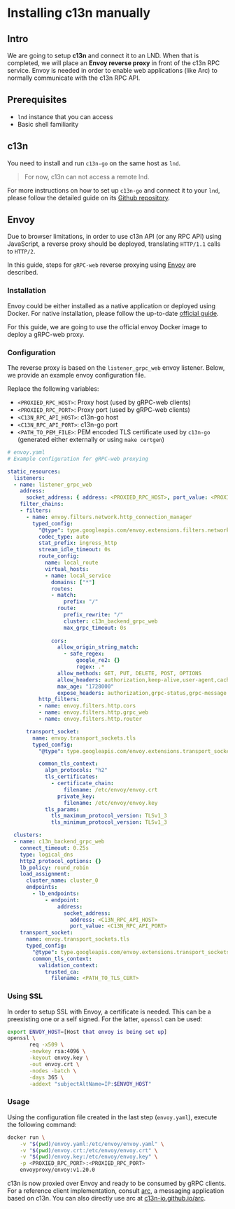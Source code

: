 # Installing c13n manually

## Intro

We are going to setup **c13n** and connect it to an LND. When that is completed, we will place an **Envoy reverse proxy** in front of the c13n RPC service. Envoy is needed in order to enable web applications (like Arc) to normally communicate with the c13n RPC API.

## Prerequisites

- `lnd` instance that you can access
- Basic shell familiarity

## c13n

You need to install and run `c13n-go` on the same host as `lnd`.
> For now, c13n can not access a remote lnd.

For more instructions on how to set up `c13n-go` and connect it to your `lnd`, please follow the detailed guide on its [Github repository](https://github.com/c13n-io/c13n-go#getting-started).

## Envoy

Due to browser limitations, in order to use c13n API (or any RPC API) using JavaScript, a reverse proxy should be deployed, translating `HTTP/1.1` calls to `HTTP/2`.

In this guide, steps for `gRPC-web` reverse proxying using [Envoy](envoyproxy.io/) are described.

### Installation

Envoy could be either installed as a native application or deployed using Docker. For native installation, please follow the up-to-date [official guide](https://www.envoyproxy.io/docs/envoy/latest/start/install).

For this guide, we are going to use the official envoy Docker image to deploy a gRPC-web proxy.

### Configuration

The reverse proxy is based on the `listener_grpc_web` envoy listener. Below, we provide an example envoy configuration file. 

Replace the following variables:
* `<PROXIED_RPC_HOST>`: Proxy host (used by gRPC-web clients)
* `<PROXIED_RPC_PORT>`: Proxy port (used by gRPC-web clients)
* `<C13N_RPC_API_HOST>`: c13n-go host
* `<C13N_RPC_API_PORT>`: c13n-go port
* `<PATH_TO_PEM_FILE>`: PEM encoded TLS certificate used by `c13n-go` (generated either externally or using `make certgen`)

```yaml
# envoy.yaml
# Example configuration for gRPC-web proxying

static_resources:
  listeners:
  - name: listener_grpc_web
    address:
      socket_address: { address: <PROXIED_RPC_HOST>, port_value: <PROXIED_RPC_PORT> }
    filter_chains:
    - filters:
      - name: envoy.filters.network.http_connection_manager
        typed_config:
          "@type": type.googleapis.com/envoy.extensions.filters.network.http_connection_manager.v3.HttpConnectionManager
          codec_type: auto
          stat_prefix: ingress_http
          stream_idle_timeout: 0s
          route_config:
            name: local_route
            virtual_hosts:
            - name: local_service
              domains: ["*"]
              routes:
              - match:
                  prefix: "/"
                route:
                  prefix_rewrite: "/"
                  cluster: c13n_backend_grpc_web
                  max_grpc_timeout: 0s
              
              cors:
                allow_origin_string_match:
                  - safe_regex:
                      google_re2: {}
                      regex: .*
                allow_methods: GET, PUT, DELETE, POST, OPTIONS
                allow_headers: authorization,keep-alive,user-agent,cache-control,content-type,content-transfer-encoding,authorization,x-accept-content-transfer-encoding,x-accept-response-streaming,x-user-agent,x-grpc-web,grpc-timeout
                max_age: "1728000"
                expose_headers: authorization,grpc-status,grpc-message
          http_filters:
          - name: envoy.filters.http.cors
          - name: envoy.filters.http.grpc_web
          - name: envoy.filters.http.router

      transport_socket:
        name: envoy.transport_sockets.tls
        typed_config:
          "@type": type.googleapis.com/envoy.extensions.transport_sockets.tls.v3.DownstreamTlsContext

          common_tls_context:
            alpn_protocols: "h2"
            tls_certificates:
              - certificate_chain:
                  filename: /etc/envoy/envoy.crt
                private_key:
                  filename: /etc/envoy/envoy.key
            tls_params:
              tls_maximum_protocol_version: TLSv1_3
              tls_minimum_protocol_version: TLSv1_3

  clusters:
  - name: c13n_backend_grpc_web
    connect_timeout: 0.25s
    type: logical_dns
    http2_protocol_options: {}
    lb_policy: round_robin
    load_assignment:
      cluster_name: cluster_0
      endpoints:
        - lb_endpoints:
            - endpoint:
                address:
                  socket_address:
                    address: <C13N_RPC_API_HOST>
                    port_value: <C13N_RPC_API_PORT>
    transport_socket:
      name: envoy.transport_sockets.tls
      typed_config:
        "@type": type.googleapis.com/envoy.extensions.transport_sockets.tls.v3.UpstreamTlsContext
        common_tls_context:
          validation_context:
            trusted_ca:
              filename: <PATH_TO_TLS_CERT>

```

### Using SSL

In order to setup SSL with Envoy, a certificate is needed. This can be a preexisting one or a self signed. For the latter, `openssl` can be used:

```bash
export ENVOY_HOST=[Host that envoy is being set up]
openssl \
       req -x509 \
       -newkey rsa:4096 \
       -keyout envoy.key \
       -out envoy.crt \
       -nodes -batch \
       -days 365 \
       -addext "subjectAltName=IP:$ENVOY_HOST"
```

### Usage
Using the configuration file created in the last step (`envoy.yaml`), execute the following command:
    
```bash
docker run \
    -v "$(pwd)/envoy.yaml:/etc/envoy/envoy.yaml" \
    -v "$(pwd)/envoy.crt:/etc/envoy/envoy.crt" \
    -v "$(pwd)/envoy.key:/etc/envoy/envoy.key" \
    -p <PROXIED_RPC_PORT>:<PROXIED_RPC_PORT>
    envoyproxy/envoy:v1.20.0
```

c13n is now proxied over Envoy and ready to be consumed by gRPC clients. For a reference client implementation, consult [arc](https://github.com/c13n-io/arc), a messaging application based on c13n. You can also directly use arc at [c13n-io.github.io/arc](https://c13n-io.github.io/arc/).

